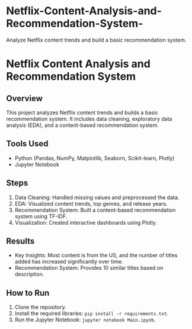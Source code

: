 # Netflix-Content-Analysis-and-Recommendation-System-
Analyze Netflix content trends and build a basic recommendation system.
# Netflix Content Analysis and Recommendation System

## Overview
This project analyzes Netflix content trends and builds a basic recommendation system. It includes data cleaning, exploratory data analysis (EDA), and a content-based recommendation system.

## Tools Used
- Python (Pandas, NumPy, Matplotlib, Seaborn, Scikit-learn, Plotly)
- Jupyter Notebook

## Steps
1. Data Cleaning: Handled missing values and preprocessed the data.
2. EDA: Visualized content trends, top genres, and release years.
3. Recommendation System: Built a content-based recommendation system using TF-IDF.
4. Visualization: Created interactive dashboards using Plotly.

## Results
- Key Insights: Most content is from the US, and the number of titles added has increased significantly over time.
- Recommendation System: Provides 10 similar titles based on description.

## How to Run
1. Clone the repository.
2. Install the required libraries: `pip install -r requirements.txt`.
3. Run the Jupyter Notebook: `jupyter notebook Main.ipynb`.